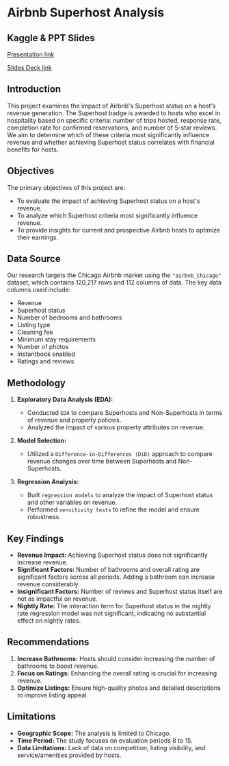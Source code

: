 # Airbnb Superhost Analysis

## Kaggle & PPT Slides
[Presentation link](https://drive.google.com/file/d/170TFLGRsCNBma_Tcg4SLzSFYT-MpLZSu/view?usp=sharing) 

[Slides Deck link](https://docs.google.com/presentation/d/1bCKObMGPldZ-S3ZrWV_S6e3esE_7Ftse/edit?usp=sharing&ouid=113313002084083777814&rtpof=true&sd=true) 

## Introduction
This project examines the impact of Airbnb's Superhost status on a host's revenue generation. The Superhost badge is awarded to hosts who excel in hospitality based on specific criteria: number of trips hosted, response rate, completion rate for confirmed reservations, and number of 5-star reviews. We aim to determine which of these criteria most significantly influence revenue and whether achieving Superhost status correlates with financial benefits for hosts.

## Objectives
The primary objectives of this project are:
- To evaluate the impact of achieving Superhost status on a host's revenue.
- To analyze which Superhost criteria most significantly influence revenue.
- To provide insights for current and prospective Airbnb hosts to optimize their earnings.

## Data Source
Our research targets the Chicago Airbnb market using the `"airbnb_Chicago"` dataset, which contains 120,217 rows and 112 columns of data. The key data columns used include:
- Revenue
- Superhost status
- Number of bedrooms and bathrooms
- Listing type
- Cleaning fee
- Minimum stay requirements
- Number of photos
- Instantbook enabled
- Ratings and reviews

## Methodology
1. **Exploratory Data Analysis (EDA):**
   - Conducted `EDA` to compare Superhosts and Non-Superhosts in terms of revenue and property policies.
   - Analyzed the impact of various property attributes on revenue.

2. **Model Selection:**
   - Utilized a `Difference-in-Differences (DiD)` approach to compare revenue changes over time between Superhosts and Non-Superhosts.

3. **Regression Analysis:**
   - Built `regression models` to analyze the impact of Superhost status and other variables on revenue.
   - Performed `sensitivity tests` to refine the model and ensure robustness.

## Key Findings
- **Revenue Impact:** Achieving Superhost status does not significantly increase revenue.
- **Significant Factors:** Number of bathrooms and overall rating are significant factors across all periods. Adding a bathroom can increase revenue considerably.
- **Insignificant Factors:** Number of reviews and Superhost status itself are not as impactful on revenue.
- **Nightly Rate:** The interaction term for Superhost status in the nightly rate regression model was not significant, indicating no substantial effect on nightly rates.

## Recommendations
1. **Increase Bathrooms:** Hosts should consider increasing the number of bathrooms to boost revenue.
2. **Focus on Ratings:** Enhancing the overall rating is crucial for increasing revenue.
3. **Optimize Listings:** Ensure high-quality photos and detailed descriptions to improve listing appeal.

## Limitations
- **Geographic Scope:** The analysis is limited to Chicago.
- **Time Period:** The study focuses on evaluation periods 8 to 15.
- **Data Limitations:** Lack of data on competition, listing visibility, and service/amenities provided by hosts.


